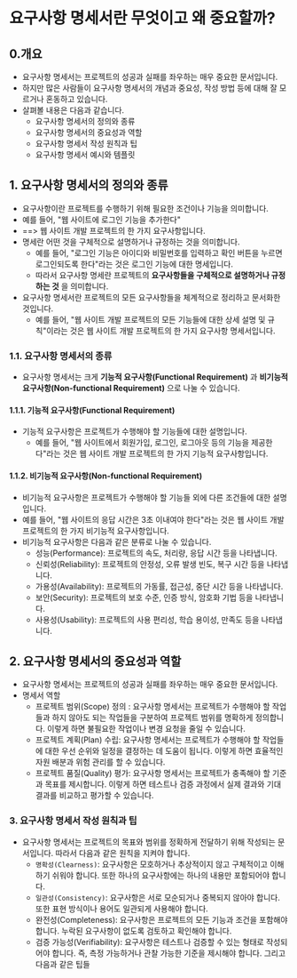 
# 요구사항 명세서란 무엇이고 왜 중요할까?

## 0.개요
- 요구사항 명세서는 프로젝트의 성공과 실패를 좌우하는 매우 중요한 문서입니다.
- 하지만 많은 사람들이 요구사항 명세서의 개념과 중요성, 작성 방법 등에 대해 잘 모르거나 혼동하고 있습니다.
- 살펴볼 내용은 다음과 같습니다.
  - 요구사항 명세서의 정의와 종류
  - 요구사항 명세서의 중요성과 역할
  - 요구사항 명세서 작성 원칙과 팁
  - 요구사항 명세서 예시와 템플릿

## 1. 요구사항 명세서의 정의와 종류
- 요구사항이란 프로젝트를 수행하기 위해 필요한 조건이나 기능을 의미합니다.
 - 예를 들어, "웹 사이트에 로그인 기능을 추가한다"
 - ==> 웹 사이트 개발 프로젝트의 한 가지 요구사항입니다.
- 명세란 어떤 것을 구체적으로 설명하거나 규정하는 것을 의미합니다.
  - 예를 들어, "로그인 기능은 아이디와 비밀번호를 입력하고 확인 버튼을 누르면 로그인되도록 한다"라는 것은 로그인 기능에 대한 명세입니다.
  - 따라서 요구사항 명세란 프로젝트의 **요구사항들을 구체적으로 설명하거나 규정하는 것** 을 의미합니다.
- 요구사항 명세서란 프로젝트의 모든 요구사항들을 체계적으로 정리하고 문서화한 것입니다.
  - 예를 들어, "웹 사이트 개발 프로젝트의 모든 기능들에 대한 상세 설명 및 규칙"이라는 것은 웹 사이트 개발 프로젝트의 한 가지 요구사항 명세서입니다.

### 1.1. 요구사항 명세서의 종류
 - 요구사항 명세서는 크게 **기능적 요구사항(Functional Requirement)** 과 **비기능적 요구사항(Non-functional Requirement)** 으로 나눌 수 있습니다.
#### 1.1.1. 기능적 요구사항(Functional Requirement)
- 기능적 요구사항은 프로젝트가 수행해야 할 기능들에 대한 설명입니다.
  - 예를 들어, "웹 사이트에서 회원가입, 로그인, 로그아웃 등의 기능을 제공한다"라는 것은 웹 사이트 개발 프로젝트의 한 가지 기능적 요구사항입니다.
 
#### 1.1.2. 비기능적 요구사항(Non-functional Requirement)
 - 비기능적 요구사항은 프로젝트가 수행해야 할 기능들 외에 다른 조건들에 대한 설명입니다.
- 예를 들어, "웹 사이트의 응답 시간은 3초 이내여야 한다"라는 것은 웹 사이트 개발 프로젝트의 한 가지 비기능적 요구사항입니다.
- 비기능적 요구사항은 다음과 같은 분류로 나눌 수 있습니다.
  - 성능(Performance): 프로젝트의 속도, 처리량, 응답 시간 등을 나타냅니다.
  - 신뢰성(Reliability): 프로젝트의 안정성, 오류 발생 빈도, 복구 시간 등을 나타냅니다.
  - 가용성(Availability): 프로젝트의 가동률, 접근성, 중단 시간 등을 나타냅니다.
  - 보안(Security): 프로젝트의 보호 수준, 인증 방식, 암호화 기법 등을 나타냅니다.
  - 사용성(Usability): 프로젝트의 사용 편리성, 학습 용이성, 만족도 등을 나타냅니다.
 
## 2. 요구사항 명세서의 중요성과 역할
- 요구사항 명세서는 프로젝트의 성공과 실패를 좌우하는 매우 중요한 문서입니다.
 - 명세서 역할
   - 프로젝트 범위(Scope) 정의
     : 요구사항 명세서는 프로젝트가 수행해야 할 작업들과 하지 않아도 되는 작업들을 구분하여 프로젝트 범위를 명확하게 정의합니다. 이렇게 하면 불필요한 작업이나 변경 요청을 줄일 수 있습니다.
   - 프로젝트 계획(Plan) 수립: 요구사항 명세서는 프로젝트가 수행해야 할 작업들에 대한 우선 순위와 일정을 결정하는 데 도움이 됩니다. 이렇게 하면 효율적인 자원 배분과 위험 관리를 할 수 있습니다.
   - 프로젝트 품질(Quality) 평가: 요구사항 명세서는 프로젝트가 충족해야 할 기준과 목표를 제시합니다. 이렇게 하면 테스트나 검증 과정에서 실제 결과와 기대 결과를 비교하고 평가할 수 있습니다.
### 3. 요구사항 명세서 작성 원칙과 팁
- 요구사항 명세서는 프로젝트의 목표와 범위를 정확하게 전달하기 위해 작성되는 문서입니다. 따라서 다음과 같은 원칙을 지켜야 합니다.
    -  `명확성(Clearness)`: 요구사항은 모호하거나 추상적이지 않고 구체적이고 이해하기 쉬워야 합니다. 또한 하나의 요구사항에는 하나의 내용만 포함되어야 합니다.
    -  `일관성(Consistency)`: 요구사항은 서로 모순되거나 중복되지 않아야 합니다. 또한 표현 방식이나 용어도 일관되게 사용해야 합니다.
    -  완전성(Completeness): 요구사항은 프로젝트의 모든 기능과 조건을 포함해야 합니다. 누락된 요구사항이 없도록 검토하고 확인해야 합니다.
    -  검증 가능성(Verifiability): 요구사항은 테스트나 검증할 수 있는 형태로 작성되어야 합니다. 즉, 측정 가능하거나 관찰 가능한 기준을 제시해야 합니다.
그리고 다음과 같은 팁들
